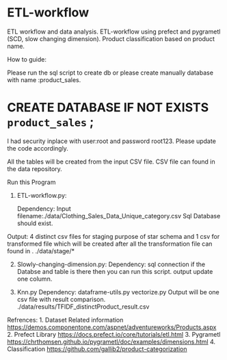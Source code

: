 # ETL-workflow
ETL workflow and data analysis. ETL-workflow using prefect and pygrametl (SCD, slow changing dimension). 
Product classification based on product name.  

How to guide:

Please run the sql script to create db or please create manually database with name :product_sales.
# CREATE DATABASE  IF NOT EXISTS `product_sales` ;
I had security inplace with user:root and password root123. Please update the code accordingly.

All the tables will be created from the input CSV file. CSV file can found in the data repository.


Run this Program
1. ETL-workflow.py: 

	Dependency: Input filename:./data/Clothing_Sales_Data_Unique_category.csv
		    Sql Database should exist.
		    
Output: 4 distinct csv files for staging purpose of star schema and 
	1 csv for transformed file which will be created after all the transformation file can found in . ./data/stage/*

2. Slowly-changing-dimension.py:
	Dependency: sql connection if the Databse and table is there then you can run this script.
output update one column.

3. Knn.py
	Dependency: dataframe-utils.py
			vectorize.py
Output will be one csv file with result comparison. ./data/results/TFIDF_distinctProduct_result.csv


Refrences:
	1. Dataset Related information https://demos.componentone.com/aspnet/adventureworks/Products.aspx
	2. Prefect Library https://docs.prefect.io/core/tutorials/etl.html
	3. Pygrametl  https://chrthomsen.github.io/pygrametl/doc/examples/dimensions.html
	4. Classification https://github.com/gallib2/product-categorization

